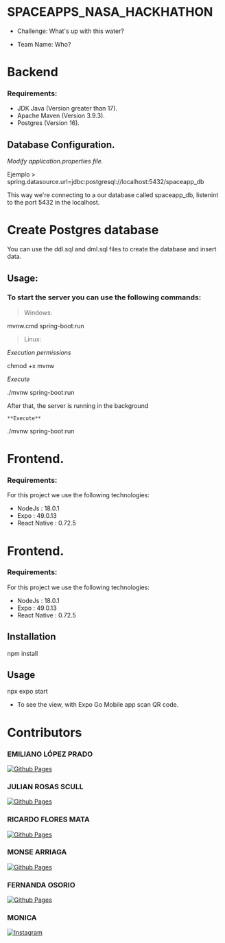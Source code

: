 # SPACEAPPS_NASA_HACKHATHON

* Challenge: What's up with this water?

* Team Name: Who?

# Backend

### Requirements:

* JDK Java (Version greater than 17). 
* Apache Maven (Version 3.9.3).
* Postgres (Version 16).

## Database Configuration.
*Modify application.properties file.*


Ejemplo > spring.datasource.url=jdbc:postgresql://localhost:5432/spaceapp_db

This way we're connecting to a our database called spaceapp_db, listenint to the port 5432 in the localhost.

# Create Postgres database 

You can use the ddl.sql and dml.sql files to create the database and insert data.

## Usage:

### To start the server you can use the following commands:

> Windows:

mvnw.cmd spring-boot:run

> Linux:

*Execution permissions*

chmod +x mvnw

*Execute*

./mvnw spring-boot:run


After that, the server is running in the background
```
**Execute**
```
./mvnw spring-boot:run

# Frontend.

### Requirements:

For this project we use the following technologies:
* NodeJs : 18.0.1
* Expo : 49.0.13
* React Native : 0.72.5

# Frontend.

### Requirements:

For this project we use the following technologies:
* NodeJs : 18.0.1
* Expo : 49.0.13
* React Native : 0.72.5

## Installation


npm install 

## Usage 

npx expo start 


* To see the view, with Expo Go Mobile app scan QR code.

# Contributors

### EMILIANO LÓPEZ PRADO

[![Github Pages](https://img.shields.io/badge/github%20pages-121013?style=for-the-badge&logo=github&logoColor=white)](https://github.com/SrSujeto55) 

### JULIAN ROSAS SCULL

[![Github Pages](https://img.shields.io/badge/github%20pages-121013?style=for-the-badge&logo=github&logoColor=white)](https://github.com/julian-rosas)

### RICARDO FLORES MATA

[![Github Pages](https://img.shields.io/badge/github%20pages-121013?style=for-the-badge&logo=github&logoColor=white)](https://github.com/richardfm77) 

### MONSE ARRIAGA

[![Github Pages](https://img.shields.io/badge/github%20pages-121013?style=for-the-badge&logo=github&logoColor=white)](https://github.com/monse-arriaga) 

### FERNANDA OSORIO

[![Github Pages](https://img.shields.io/badge/github%20pages-121013?style=for-the-badge&logo=github&logoColor=white)](https://github.com/FernandaOsorioMorales) 

### MONICA 

[![Instagram](https://img.shields.io/badge/Instagram-E4405F?style=for-the-badge&logo=instagram&logoColor=white)](https://www.instagram.com/monica.milla.7921/)

